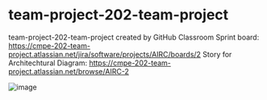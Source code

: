 # team-project-202-team-project
team-project-202-team-project created by GitHub Classroom
Sprint board: https://cmpe-202-team-project.atlassian.net/jira/software/projects/AIRC/boards/2
Story for Architechtural Diagram: https://cmpe-202-team-project.atlassian.net/browse/AIRC-2

![image](https://user-images.githubusercontent.com/70946588/137821414-61e3c34e-e065-4524-8d81-690a280773c3.png)

